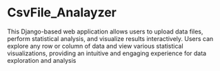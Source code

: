 # CsvFile_Analayzer
This Django-based web application allows users to upload data files, perform statistical analysis, and visualize results interactively. Users can explore any row or column of data and view various statistical visualizations, providing an intuitive and engaging experience for data exploration and analysis

